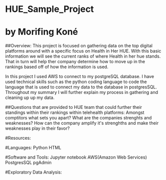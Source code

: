 # HUE_Sample_Project 
# by Morifing Koné

##Overview: 
This project is focused on gathering data on the top digital platforms around with a specific focus on Health in Her HUE. With this basic information we will see the current ranks of where Health in her hue stands. That in turn will help ther company determine how to move up in the rankings based off of how the information is used.

In this project I used AWS to connect to my postgreSQL database. I have used technical skills such as the python coding language to code the language that is used to connect my data to the database in postgresSQL. Throughout my summary I will further explain my process in gathering and cleaning up up my data.

##Questions that are provided to HUE team that could further their standings within their rankings within telehealth platforms:
Amongst comptitors what sets you apart? 
What are the companies strenghts and weaknesses? 
How can the company amplify it's strenghths and make their weaknesses play in their favor? 

#Resources: 

#Languages: 
Python 
HTML

#Software and Tools: 
Jupyter notebook
AWS(Amazon Web Services) 
PostgresSQL
pgAdmin 

#Exploratory Data Analysis: 



